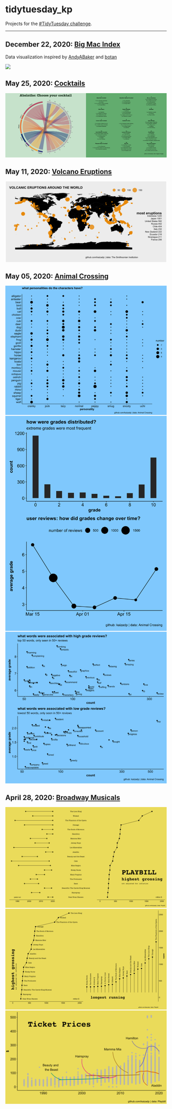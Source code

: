 # tidytuesday_kp
Projects for the [#TidyTuesday challenge](https://github.com/rfordatascience/tidytuesday).  

----

## December 22, 2020: [Big Mac Index](https://github.com/rfordatascience/tidytuesday/tree/master/data/2020/2020-12-22)
Data visualization inspired by [AndyABaker](https://github.com/AndyABaker/TidyTuesday/blob/main/2020_week52_bigmac.R) and [botan](https://github.com/botan/tidytuesday/blob/main/R/2020-w52-bigmac.Rmd)

<img height = "600" src="images/2020-12-22_bigmac/turkey.tiff">

## May 25, 2020: [Cocktails](https://github.com/rfordatascience/tidytuesday/blob/master/data/2020/2020-05-26/readme.md)
![map](images/2020-05-25/absinthe.png)


## May 11, 2020: [Volcano Eruptions](https://github.com/rfordatascience/tidytuesday/blob/master/data/2020/2020-05-12/readme.md)
![map](images/2020-05-11_map_eruptions.png)

## May 05, 2020: [Animal Crossing](https://github.com/rfordatascience/tidytuesday/blob/master/data/2020/2020-05-05/readme.md)
![personalities](images/2020-05-05_animalcrossing/personalities.png)
![grades](images/2020-05-05_animalcrossing/grades.png)
![grade-words](images/2020-05-05_animalcrossing/grades_words.png)

## April 28, 2020: [Broadway Musicals](https://github.com/rfordatascience/tidytuesday/blob/master/data/2020/2020-04-28/readme.md)
![grossing](images/2020-04-28_broadway/grossing-screenshot.png)
![highest](images/2020-04-28_broadway/highest-screenshot.png)
![prices](images/2020-04-28_broadway/prices-screenshot.png)

